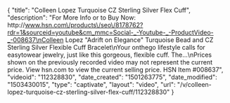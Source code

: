{
    "title": "Colleen Lopez Turquoise   CZ Sterling Silver Flex Cuff",
    "description": "For More Info or to Buy Now: http:\/\/www.hsn.com\/products\/seo\/8178762?rdr=1&sourceid=youtube&cm_mmc=Social-_-Youtube-_-ProductVideo-_-008637\nColleen Lopez \"Adrift on Elegance\" Turquoise Bead and CZ Sterling Silver Flexible Cuff Bracelet\nYour onthego lifestyle calls for easytowear jewelry, just like this gorgeous, flexible cuff. The...\nPrices shown on the previously recorded video may not represent the current price.  View hsn.com to view the current selling price. HSN Item #008637",
    "videoid": "112328830",
    "date_created": "1501263775",
    "date_modified": "1503430015",
    "type": "captivate",
    "layout": "video",
    "url": "\/v\/colleen-lopez-turquoise-cz-sterling-silver-flex-cuff\/112328830"
}